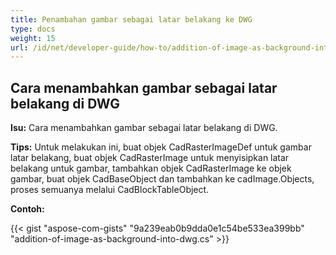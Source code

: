 ```yaml
---
title: Penambahan gambar sebagai latar belakang ke DWG
type: docs
weight: 15
url: /id/net/developer-guide/how-to/addition-of-image-as-background-into-dwg/
---
```


## **Cara menambahkan gambar sebagai latar belakang di DWG**

**Isu:** Cara menambahkan gambar sebagai latar belakang di DWG.

**Tips:** Untuk melakukan ini, buat objek CadRasterImageDef untuk gambar latar belakang, buat objek CadRasterImage untuk menyisipkan latar belakang untuk gambar, tambahkan objek CadRasterImage ke objek gambar, buat objek CadBaseObject dan tambahkan ke cadImage.Objects, proses semuanya melalui CadBlockTableObject.

**Contoh:**

{{< gist "aspose-com-gists" "9a239eab0b9dda0e1c54be533ea399bb" "addition-of-image-as-background-into-dwg.cs" >}}
